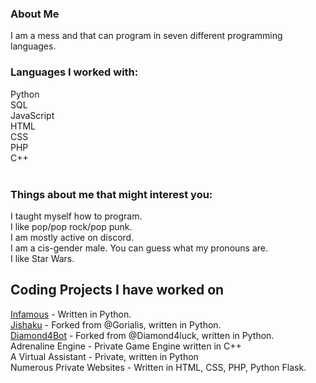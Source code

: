 ### About Me

<!--
**OneEyedKnight/OneEyedKnight** is a ✨ _special_ ✨ repository because its `README.md` (this file) appears on your GitHub profile.

Here are some ideas to get you started:

- 🔭 I’m currently working on ...
- 🌱 I’m currently learning ...
- 👯 I’m looking to collaborate on ...
- 🤔 I’m looking for help with ...
- 💬 Ask me about ...
- 📫 How to reach me: ...
- 😄 Pronouns: ...
- ⚡ Fun fact: ...
-->
<p> I am a mess and that can program in seven different programming languages. </p>

### Languages I worked with:
Python <br>
SQL <br>
JavaScript <br>
HTML <br>
CSS <br>
PHP <br>
C++ <br> <br>

### Things about me that might interest you:
I taught myself how to program. <br>
I like pop/pop rock/pop punk. <br>
I am mostly active on discord. <br>
I am a cis-gender male. You can guess what my pronouns are. <br>
I like Star Wars.

## Coding Projects I have worked on
[Infamous](https://www.github.com/OneEyedKnight/Infamous) - Written in Python. <br>
[Jishaku](https://github.com/OneEyedKnight/jishaku) - Forked from @Gorialis, written in Python. <br>
[Diamond4Bot](https://github.com/OneEyedKnight/Diamond4Bot) - Forked from @Diamond4luck, written in Python. <br>
Adrenaline Engine - Private Game Engine written in C++ <br>
A Virtual Assistant - Private, written in Python <br>
Numerous Private Websites - Written in HTML, CSS, PHP, Python Flask.



